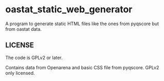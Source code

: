 # oastat_static_web_generator

A program to generate static HTML files like the ones from pyqscore but from oastat data.



## LICENSE
The code is GPLv2 or later.

Contains data from Openarena and basic CSS file from pyqscore. GPLv2 only licensed.
